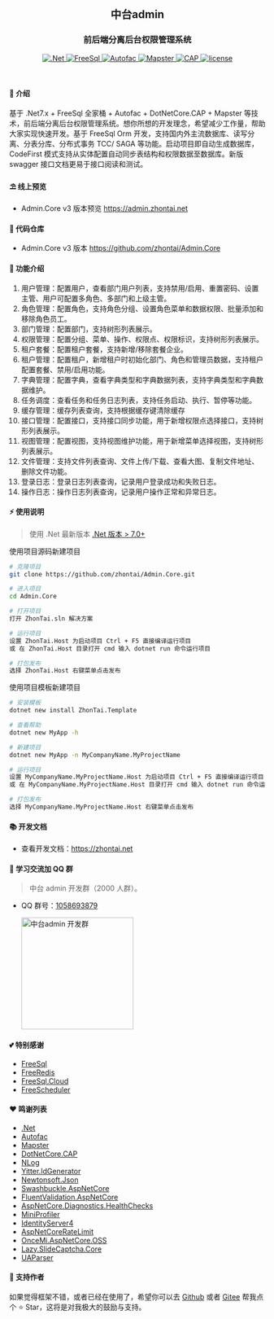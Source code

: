 ﻿<div align="center">
	<h2>中台admin</h2>
	<h3>前后端分离后台权限管理系统</h3>
	<p align="center">
    <a href="https://learn.microsoft.com/zh-cn/aspnet/core/introduction-to-aspnet-core" target="_blank">
        <img src="https://img.shields.io/badge/.Net-7.x-green" alt=".Net">
    </a>
    <a href="https://freesql.net" target="_blank">
        <img src="https://img.shields.io/badge/FreeSql-3.x-blue" alt="FreeSql">
    </a>
		<a href="https://autofac.org" target="_blank">
		    <img src="https://img.shields.io/badge/Autofac-7.X-blueviolet" alt="Autofac">
		</a>
    <a href="https://github.com/rivenfx/Mapster-docs" target="_blank">
		    <img src="https://img.shields.io/badge/Mapster-7.x-orange" alt="Mapster">
		</a>
		<a href="https://cap.dotnetcore.xyz" target="_blank">
		    <img src="https://img.shields.io/badge/CAP-7.x-yellow" alt="CAP">
		</a>
		<a href="https://github.com/zhontai/admin.ui.plus/blob/master/LICENSE" target="_blank">
		    <img src="https://img.shields.io/badge/license-MIT-success" alt="license">
		</a>
	</p>
	<p>&nbsp;</p>
</div>

#### 🌈 介绍

基于 .Net7.x + FreeSql 全家桶 + Autofac + DotNetCore.CAP + Mapster 等技术，前后端分离后台权限管理系统。想你所想的开发理念，希望减少工作量，帮助大家实现快速开发。基于 FreeSql Orm 开发，支持国内外主流数据库、读写分离、分表分库、分布式事务 TCC/ SAGA 等功能。启动项目即自动生成数据库，CodeFirst 模式支持从实体配置自动同步表结构和权限数据至数据库。新版 swagger 接口文档更易于接口阅读和测试。

#### ⛱️ 线上预览

- Admin.Core v3 版本预览 <a href="https://admin.zhontai.net/login" target="_blank">https://admin.zhontai.net</a>

#### 💒 代码仓库

- Admin.Core v3 版本 <a href="https://github.com/zhontai/Admin.Core" target="_blank">https://github.com/zhontai/Admin.Core</a>

#### 🚀 功能介绍

1. 用户管理：配置用户，查看部门用户列表，支持禁用/启用、重置密码、设置主管、用户可配置多角色、多部门和上级主管。
2. 角色管理：配置角色，支持角色分组、设置角色菜单和数据权限、批量添加和移除角色员工。
3. 部门管理：配置部门，支持树形列表展示。
4. 权限管理：配置分组、菜单、操作、权限点、权限标识，支持树形列表展示。
5. 租户套餐：配置租户套餐，支持新增/移除套餐企业。
6. 租户管理：配置租户，新增租户时初始化部门、角色和管理员数据，支持租户配置套餐、禁用/启用功能。
7. 字典管理：配置字典，查看字典类型和字典数据列表，支持字典类型和字典数据维护。
8. 任务调度：查看任务和任务日志列表，支持任务启动、执行、暂停等功能。
9. 缓存管理：缓存列表查询，支持根据缓存键清除缓存
10. 接口管理：配置接口，支持接口同步功能，用于新增权限点选择接口，支持树形列表展示。
11. 视图管理：配置视图，支持视图维护功能，用于新增菜单选择视图，支持树形列表展示。
12. 文件管理：支持文件列表查询、文件上传/下载、查看大图、复制文件地址、删除文件功能。
13. 登录日志：登录日志列表查询，记录用户登录成功和失败日志。
14. 操作日志：操作日志列表查询，记录用户操作正常和异常日志。

#### ⚡ 使用说明

> 使用 .Net 最新版本 <a href="https://dotnet.microsoft.com/download/dotnet-core" target="_blank">.Net 版本 > 7.0+</a>

使用项目源码新建项目

```bash
# 克隆项目
git clone https://github.com/zhontai/Admin.Core.git

# 进入项目
cd Admin.Core

# 打开项目
打开 ZhonTai.sln 解决方案

# 运行项目
设置 ZhonTai.Host 为启动项目 Ctrl + F5 直接编译运行项目
或 在 ZhonTai.Host 目录打开 cmd 输入 dotnet run 命令运行项目

# 打包发布
选择 ZhonTai.Host 右键菜单点击发布
```

使用项目模板新建项目

```bash
# 安装模板
dotnet new install ZhonTai.Template

# 查看帮助
dotnet new MyApp -h

# 新建项目
dotnet new MyApp -n MyCompanyName.MyProjectName

# 运行项目
设置 MyCompanyName.MyProjectName.Host 为启动项目 Ctrl + F5 直接编译运行项目
或 在 MyCompanyName.MyProjectName.Host 目录打开 cmd 输入 dotnet run 命令运行项目

# 打包发布
选择 MyCompanyName.MyProjectName.Host 右键菜单点击发布
```

#### 📚 开发文档

- 查看开发文档：<a href="https://www.zhontai.net" target="_blank">https://zhontai.net</a>

#### 💯 学习交流加 QQ 群

> 中台 admin 开发群（2000 人群）。

- QQ 群号：<a target="_blank" href="//shang.qq.com/wpa/qunwpa?idkey=99e2f5cbf895d14aa61f4d038f3cfcb4a778f69e04e529394ada1bb307e6ded4">1058693879</a>

  <a target="_blank" href="//shang.qq.com/wpa/qunwpa?idkey=99e2f5cbf895d14aa61f4d038f3cfcb4a778f69e04e529394ada1bb307e6ded4">
  	<img src="https://www.zhontai.net/imgs/qq-group-1058693879.png" width="220" height="220" alt="中台admin 开发群" title="中台admin 开发群"/>
  </a>

#### 💕 特别感谢

- <a href="https://github.com/dotnetcore/FreeSql" target="_blank">FreeSql</a>
- <a href="https://github.com/2881099/FreeRedis" target="_blank">FreeRedis</a>
- <a href="https://github.com/2881099/FreeSql.Cloud" target="_blank">FreeSql.Cloud</a>
- <a href="https://github.com/2881099/FreeScheduler" target="_blank">FreeScheduler</a>

#### ❤️ 鸣谢列表

- <a href="https://github.com/dotnet/core" target="_blank">.Net</a>
- <a href="https://github.com/autofac/Autofac" target="_blank">Autofac</a>
- <a href="https://github.com/MapsterMapper/Mapster" target="_blank">Mapster</a>
- <a href="https://github.com/dotnetcore/CAP" target="_blank">DotNetCore.CAP</a>
- <a href="https://github.com/NLog/NLog" target="_blank">NLog</a>
- <a href="https://github.com/yitter/idgenerator" target="_blank">Yitter.IdGenerator</a>
- <a href="https://github.com/JamesNK/Newtonsoft.Json" target="_blank">Newtonsoft.Json</a>
- <a href="https://github.com/domaindrivendev/Swashbuckle.AspNetCore" target="_blank">Swashbuckle.AspNetCore</a>
- <a href="https://github.com/FluentValidation/FluentValidations" target="_blank">FluentValidation.AspNetCore</a>
- <a href="https://github.com/Xabaril/AspNetCore.Diagnostics.HealthChecks" target="_blank">AspNetCore.Diagnostics.HealthChecks</a>
- <a href="https://github.com/MiniProfiler/dotnet" target="_blank">MiniProfiler</a>
- <a href="https://github.com/IdentityServer/IdentityServer4" target="_blank">IdentityServer4</a>
- <a href="https://github.com/stefanprodan/AspNetCoreRateLimit" target="_blank">AspNetCoreRateLimit</a>
- <a href="https://github.com/oncemi/OnceMi.AspNetCore.OSS" target="_blank">OnceMi.AspNetCore.OSS</a>
- <a href="https://gitee.com/pojianbing/lazy-slide-captcha" target="_blank">Lazy.SlideCaptcha.Core</a>
- <a href="https://github.com/ua-parser/uap-csharp" target="_blank">UAParser</a>

#### 💌 支持作者

如果觉得框架不错，或者已经在使用了，希望你可以去 <a target="_blank" href="https://github.com/zhontai/admin.core">Github</a> 或者
<a target="_blank" href="https://gitee.com/zhontai/admin.core">Gitee</a> 帮我点个 ⭐ Star，这将是对我极大的鼓励与支持。
